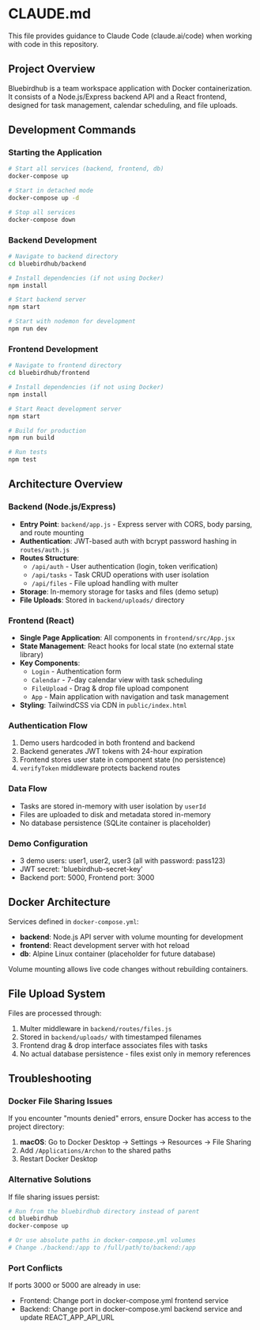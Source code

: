 # CLAUDE.md

This file provides guidance to Claude Code (claude.ai/code) when working with code in this repository.

## Project Overview

Bluebirdhub is a team workspace application with Docker containerization. It consists of a Node.js/Express backend API and a React frontend, designed for task management, calendar scheduling, and file uploads.

## Development Commands

### Starting the Application
```bash
# Start all services (backend, frontend, db)
docker-compose up

# Start in detached mode
docker-compose up -d

# Stop all services
docker-compose down
```

### Backend Development
```bash
# Navigate to backend directory
cd bluebirdhub/backend

# Install dependencies (if not using Docker)
npm install

# Start backend server
npm start

# Start with nodemon for development
npm run dev
```

### Frontend Development
```bash
# Navigate to frontend directory
cd bluebirdhub/frontend

# Install dependencies (if not using Docker)
npm install

# Start React development server
npm start

# Build for production
npm run build

# Run tests
npm test
```

## Architecture Overview

### Backend (Node.js/Express)
- **Entry Point**: `backend/app.js` - Express server with CORS, body parsing, and route mounting
- **Authentication**: JWT-based auth with bcrypt password hashing in `routes/auth.js`
- **Routes Structure**:
  - `/api/auth` - User authentication (login, token verification)
  - `/api/tasks` - Task CRUD operations with user isolation
  - `/api/files` - File upload handling with multer
- **Storage**: In-memory storage for tasks and files (demo setup)
- **File Uploads**: Stored in `backend/uploads/` directory

### Frontend (React)
- **Single Page Application**: All components in `frontend/src/App.jsx`
- **State Management**: React hooks for local state (no external state library)
- **Key Components**:
  - `Login` - Authentication form
  - `Calendar` - 7-day calendar view with task scheduling
  - `FileUpload` - Drag & drop file upload component
  - `App` - Main application with navigation and task management
- **Styling**: TailwindCSS via CDN in `public/index.html`

### Authentication Flow
1. Demo users hardcoded in both frontend and backend
2. Backend generates JWT tokens with 24-hour expiration
3. Frontend stores user state in component state (no persistence)
4. `verifyToken` middleware protects backend routes

### Data Flow
- Tasks are stored in-memory with user isolation by `userId`
- Files are uploaded to disk and metadata stored in-memory
- No database persistence (SQLite container is placeholder)

### Demo Configuration
- 3 demo users: user1, user2, user3 (all with password: pass123)
- JWT secret: 'bluebirdhub-secret-key'
- Backend port: 5000, Frontend port: 3000

## Docker Architecture

Services defined in `docker-compose.yml`:
- **backend**: Node.js API server with volume mounting for development
- **frontend**: React development server with hot reload
- **db**: Alpine Linux container (placeholder for future database)

Volume mounting allows live code changes without rebuilding containers.

## File Upload System

Files are processed through:
1. Multer middleware in `backend/routes/files.js`
2. Stored in `backend/uploads/` with timestamped filenames
3. Frontend drag & drop interface associates files with tasks
4. No actual database persistence - files exist only in memory references

## Troubleshooting

### Docker File Sharing Issues
If you encounter "mounts denied" errors, ensure Docker has access to the project directory:

1. **macOS**: Go to Docker Desktop → Settings → Resources → File Sharing
2. Add `/Applications/Archon` to the shared paths
3. Restart Docker Desktop

### Alternative Solutions
If file sharing issues persist:

```bash
# Run from the bluebirdhub directory instead of parent
cd bluebirdhub
docker-compose up

# Or use absolute paths in docker-compose.yml volumes
# Change ./backend:/app to /full/path/to/backend:/app
```

### Port Conflicts
If ports 3000 or 5000 are already in use:
- Frontend: Change port in docker-compose.yml frontend service
- Backend: Change port in docker-compose.yml backend service and update REACT_APP_API_URL